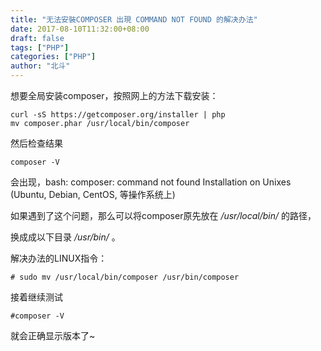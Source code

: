 ```yaml
---
title: "无法安裝COMPOSER 出現 COMMAND NOT FOUND 的解决办法"
date: 2017-08-10T11:32:00+08:00
draft: false
tags: ["PHP"]
categories: ["PHP"]
author: "北斗"
---
```


想要全局安装composer，按照网上的方法下载安装：


```
curl -sS https://getcomposer.org/installer | php
mv composer.phar /usr/local/bin/composer
```

然后检查结果
```
composer -V
```



会出现，bash: composer: command not found Installation on Unixes (Ubuntu, Debian, CentOS, 等操作系统上)

如果遇到了这个问题，那么可以将composer原先放在 */usr/local/bin/* 的路径，

换成成以下目录 */usr/bin/* 。

解决办法的LINUX指令：
```
# sudo mv /usr/local/bin/composer /usr/bin/composer
```
接着继续测试
```
#composer -V
```
就会正确显示版本了~